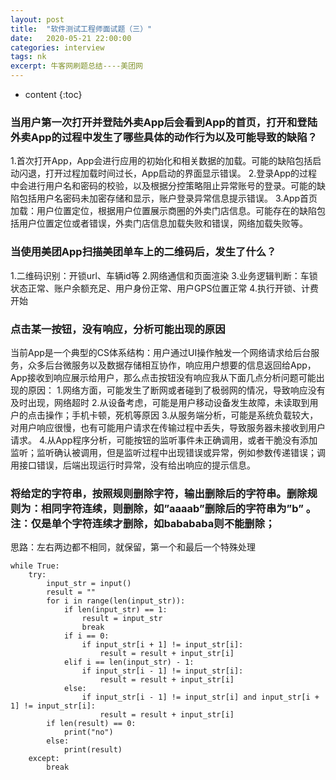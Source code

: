 ```yaml
---
layout: post
title:  "软件测试工程师面试题（三）"
date:   2020-05-21 22:00:00
categories: interview
tags: nk
excerpt: 牛客网刷题总结----美团网
---
```

* content
{:toc}

### 当用户第一次打开并登陆外卖App后会看到App的首页，打开和登陆外卖App的过程中发生了哪些具体的动作行为以及可能导致的缺陷？
1.首次打开App，App会进行应用的初始化和相关数据的加载。可能的缺陷包括启动闪退，打开过程加载时间过长，App启动的界面显示错误。
2.登录App的过程中会进行用户名和密码的校验，以及根据分控策略阻止异常账号的登录。可能的缺陷包括用户名密码未加密存储和显示，账户登录异常信息提示错误。
3.App首页加载：用户位置定位，根据用户位置展示商圈的外卖门店信息。可能存在的缺陷包括用户位置定位或者错误，外卖门店信息加载失败和错误，网络加载失败等。

### 当使用美团App扫描美团单车上的二维码后，发生了什么？
1.二维码识别：开锁url、车辆id等
2.网络通信和页面渲染
3.业务逻辑判断：车锁状态正常、账户余额充足、用户身份正常、用户GPS位置正常
4.执行开锁、计费开始

### 点击某一按钮，没有响应，分析可能出现的原因
当前App是一个典型的CS体系结构：用户通过UI操作触发一个网络请求给后台服务，众多后台微服务以及数据存储相互协作，响应用户想要的信息返回给App，App接收到响应展示给用户，那么点击按钮没有响应我从下面几点分析问题可能出现的原因：
1.网络方面，可能发生了断网或者碰到了极弱网的情况，导致响应没有及时出现，网络超时
2.从设备考虑，可能是用户移动设备发生故障，未读取到用户的点击操作；手机卡顿，死机等原因
3.从服务端分析，可能是系统负载较大，对用户响应很慢，也有可能用户请求在传输过程中丢失，导致服务器未接收到用户请求。
4.从App程序分析，可能按钮的监听事件未正确调用，或者干脆没有添加监听；监听确认被调用，但是监听过程中出现错误或异常，例如参数传递错误；调用接口错误，后端出现运行时异常，没有给出响应的提示信息。

### 将给定的字符串，按照规则删除字符，输出删除后的字符串。删除规则为：相同字符连续，则删除，如”aaaab”删除后的字符串为”b” 。注：仅是单个字符连续才删除，如babababa则不能删除；

思路：左右两边都不相同，就保留，第一个和最后一个特殊处理

```
while True:
    try:
        input_str = input()
        result = ""
        for i in range(len(input_str)):
            if len(input_str) == 1:
                result = input_str
                break
            if i == 0:
                if input_str[i + 1] != input_str[i]:
                    result = result + input_str[i]
            elif i == len(input_str) - 1:
                if input_str[i - 1] != input_str[i]:
                    result = result + input_str[i]
            else:
                if input_str[i - 1] != input_str[i] and input_str[i + 1] != input_str[i]:
                    result = result + input_str[i]
        if len(result) == 0:
            print("no")
        else:
            print(result)
    except:
        break
```